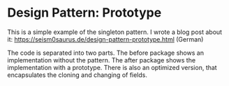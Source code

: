 # Design Pattern: Prototype

This is a simple example of the singleton pattern. I wrote a blog post about it:
https://seism0saurus.de/design-pattern-prototype.html (German)

The code is separated into two parts. The before package shows an implementation without the pattern. The after package
shows the implementation with a prototype.
There is also an optimized version, that encapsulates the cloning and changing of fields.